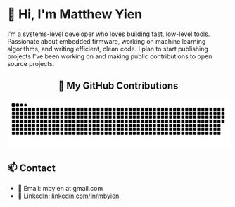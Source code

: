 # 👋 Hi, I'm Matthew Yien

I’m a systems-level developer who loves building fast, low-level tools. Passionate about embedded firmware, working on machine learning algorithms, and writing efficient, clean code. I plan to start publishing projects I've been working on and making public contributions to open source projects.

<!--## 📈 GitHub Stats

![Mbyien's GitHub stats](https://github-readme-stats.vercel.app/api?username=mbyien&show_icons=true&theme=github_dark)-->
<!--![Top Languages](https://github-readme-stats.vercel.app/api/top-langs/?username=mbyien&layout=compact&theme=github_dark)-->


<h2 align="center">🧠 My GitHub Contributions</h2>

<p align="center">
  <img src="https://raw.githubusercontent.com/mbyien/mbyien/main/dist/github-contribution-grid-snake-dark.svg" alt="snake animation" />
</p>


## 📫 Contact

- 📧 Email: mbyien at gmail.com
- 💼 LinkedIn: [linkedin.com/in/mbyien](https://linkedin.com/in/mbyien)



<!--
**mbyien/mbyien** is a ✨ _special_ ✨ repository because its `README.md` (this file) appears on your GitHub profile.

Here are some ideas to get you started:

- 🔭 I’m currently working on ...
- 🌱 I’m currently learning ...
- 👯 I’m looking to collaborate on ...
- 🤔 I’m looking for help with ...
- 💬 Ask me about ...
- 📫 How to reach me: ...
- 😄 Pronouns: ...
- ⚡ Fun fact: ...
-->
